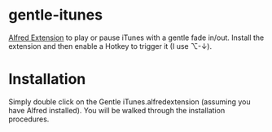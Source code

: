 gentle-itunes
================

[Alfred Extension](http://www.alfredapp.com/powerpack/) to play or pause iTunes with a gentle fade in/out. Install the extension and then enable a Hotkey to trigger it (I use ⌥-↓).

# Installation
Simply double click on the Gentle iTunes.alfredextension (assuming you have Alfred installed). You will be walked through the installation procedures.
